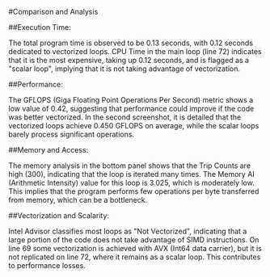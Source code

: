 #Comparison and Analysis

##Execution Time:

The total program time is observed to be 0.13 seconds, with 0.12 seconds dedicated to vectorized loops.
CPU Time in the main loop (line 72) indicates that it is the most expensive, taking up 0.12 seconds, and is flagged as a "scalar loop", implying that it is not taking advantage of vectorization.

##Performance:

The GFLOPS (Giga Floating Point Operations Per Second) metric shows a low value of 0.42, suggesting that performance could improve if the code was better vectorized.
In the second screenshot, it is detailed that the vectorized loops achieve 0.450 GFLOPS on average, while the scalar loops barely process significant operations.

##Memory and Access:

The memory analysis in the bottom panel shows that the Trip Counts are high (300), indicating that the loop is iterated many times.
The Memory AI (Arithmetic Intensity) value for this loop is 3.025, which is moderately low. This implies that the program performs few operations per byte transferred from memory, which can be a bottleneck.

##Vectorization and Scalarity:

Intel Advisor classifies most loops as "Not Vectorized", indicating that a large portion of the code does not take advantage of SIMD instructions.
On line 69 some vectorization is achieved with AVX (Int64 data carrier), but it is not replicated on line 72, where it remains as a scalar loop. This contributes to performance losses.
